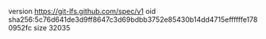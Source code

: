 version https://git-lfs.github.com/spec/v1
oid sha256:5c76d641de3d9ff8647c3d69bdbb3752e85430b14dd4715effffffe1780952fc
size 32035

